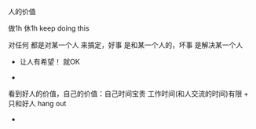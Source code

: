 
人的价值

做1h 休1h keep doing this

对任何 都是对某一个人 来搞定，好事 是和某一个人的，坏事 是解决某一个人

- 让人有希望！ 就OK

-

看到好人的价值，自己的价值：自己时间宝贵 工作时间(和人交流的时间)有限 + 只和好人 hang out

-
